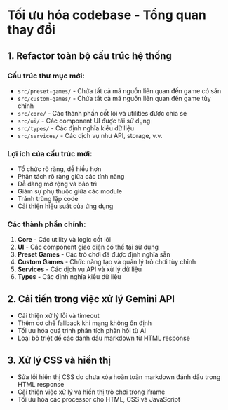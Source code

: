 
# Tối ưu hóa codebase - Tổng quan thay đổi

## 1. Refactor toàn bộ cấu trúc hệ thống

### Cấu trúc thư mục mới:
- `src/preset-games/` - Chứa tất cả mã nguồn liên quan đến game có sẵn
- `src/custom-games/` - Chứa tất cả mã nguồn liên quan đến game tùy chỉnh
- `src/core/` - Các thành phần cốt lõi và utilities được chia sẻ
- `src/ui/` - Các component UI được tái sử dụng
- `src/types/` - Các định nghĩa kiểu dữ liệu
- `src/services/` - Các dịch vụ như API, storage, v.v.

### Lợi ích của cấu trúc mới:
- Tổ chức rõ ràng, dễ hiểu hơn
- Phân tách rõ ràng giữa các tính năng
- Dễ dàng mở rộng và bảo trì
- Giảm sự phụ thuộc giữa các module
- Tránh trùng lặp code
- Cải thiện hiệu suất của ứng dụng

### Các thành phần chính:
1. **Core** - Các utility và logic cốt lõi
2. **UI** - Các component giao diện có thể tái sử dụng
3. **Preset Games** - Các trò chơi đã được định nghĩa sẵn
4. **Custom Games** - Chức năng tạo và quản lý trò chơi tùy chỉnh
5. **Services** - Các dịch vụ API và xử lý dữ liệu
6. **Types** - Các định nghĩa kiểu dữ liệu

## 2. Cải tiến trong việc xử lý Gemini API
- Cải thiện xử lý lỗi và timeout
- Thêm cơ chế fallback khi mạng không ổn định
- Tối ưu hóa quá trình phân tích phản hồi từ AI
- Loại bỏ triệt để các đánh dấu markdown từ HTML response

## 3. Xử lý CSS và hiển thị
- Sửa lỗi hiển thị CSS do chưa xóa hoàn toàn markdown đánh dấu trong HTML response
- Cải thiện việc xử lý và hiển thị trò chơi trong iframe
- Tối ưu hóa các processor cho HTML, CSS và JavaScript

